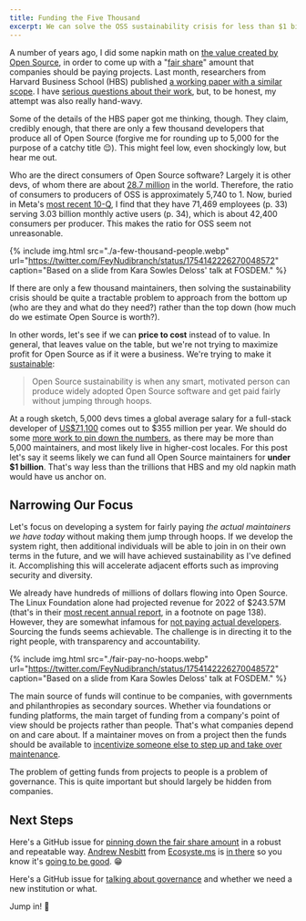```yaml
---
title: Funding the Five Thousand
excerpt: We can solve the OSS sustainability crisis for less than $1 billion, priced to cost.
---
```


A number of years ago, I did some napkin math on [the value created by Open
Source](https://gratipay.news/open-source-captures-almost-none-of-the-value-it-creates-9015eb7e293e),
in order to come up with a "[fair
share](https://gratipay.news/your-company-should-probably-pay-2000-per-person-for-open-source-9205443e209d)"
amount that companies should be paying projects. Last month, researchers from Harvard
Business School (HBS) published [a working paper with a similar
scope](https://papers.ssrn.com/sol3/papers.cfm?abstract_id=4693148).  I have
[serious questions about their
work](http://localhost:4000/2024/questioning-the-value-of-open-source-software/),
but, to be honest, my attempt was also really hand-wavy. 

Some of the details of the HBS paper got me thinking, though. They claim,
credibly enough, that there are only a few thousand developers that produce all
of Open Source (forgive me for rounding up to 5,000 for the purpose of a
catchy title 😌). This might feel low, even shockingly low, but hear me out.

Who are the direct consumers of Open Source software? Largely it is other devs,
of whom there are about [28.7
million](https://www.statista.com/statistics/627312/worldwide-developer-population/)
in the world. Therefore, the ratio of consumers to producers of OSS is approximately 
5,740 to 1. Now, buried in Meta's [most recent
10-Q](https://d18rn0p25nwr6d.cloudfront.net/CIK-0001326801/00c8dc47-8ba5-46e0-ba88-ed2e959dfd6e.pdf),
I find that they have 71,469 employees (p. 33) serving 3.03 billion monthly
active users (p. 34), which is about 42,400 consumers per producer. This makes
the ratio for OSS seem not unreasonable.

{% include img.html src="./a-few-thousand-people.webp" url="https://twitter.com/FeyNudibranch/status/1754142226270048572" caption="Based on a slide from Kara Sowles Deloss' talk at FOSDEM." %}

If there are only a few thousand maintainers, then solving the sustainability
crisis should be quite a tractable problem to approach from the bottom up (who
are they and what do they need?) rather than the top down (how much do we
estimate Open Source is worth?).

In other words, let's see if we can **price to cost** instead of to value. In
general, that leaves value on the table, but we're not trying to maximize
profit for Open Source as if it were a business. We're trying to make it
[sustainable](/2024/the-open-source-sustainability-crisis/#what-is-open-source-sustainability):

> Open Source sustainability is when any smart, motivated person can produce
> widely adopted Open Source software and get paid fairly without jumping
> through hoops.

At a rough sketch, 5,000 devs times a global average salary for a full-stack
developer of
[US$71,100](https://www.statista.com/statistics/793602/worldwide-developer-survey-average-salaries/)
comes out to $355 million per year. We should do some [more work to pin down
the numbers](https://github.com/chadwhitacre/openpath/issues/20), as there may
be more than 5,000 maintainers, and most likely live in higher-cost locales.
For this post let's say it seems likely we can fund all Open Source maintainers
for **under $1 billion**. That's way less than the trillions that HBS and my
old napkin math would have us anchor on.

## Narrowing Our Focus

Let's focus on developing a system for fairly paying _the actual maintainers we
have today_ without making them jump through hoops. If we develop the system
right, then additional individuals will be able to join in on their own terms
in the future, and we will have achieved sustainability as I've defined it.
Accomplishing this will accelerate adjacent efforts such as improving security
and diversity.

We already have hundreds of millions of dollars flowing into Open Source. The
Linux Foundation alone had projected revenue for 2022 of $243.57M (that's in
their [most recent annual
report](https://project.linuxfoundation.org/hubfs/LF%20Research/2022%20Linux%20Foundation%20Annual%20Report.pdf?hsLang=en),
in a footnote on page 138). However, they are somewhat infamous for [not paying actual
developers](https://lunduke.substack.com/p/linux-foundation-spends-just-34-of).
Sourcing the funds seems achievable. The challenge is in directing it to the
right people, with transparency and accountability.

{% include img.html src="./fair-pay-no-hoops.webp" url="https://twitter.com/FeyNudibranch/status/1754142226270048572" caption="Based on a slide from Kara Sowles Deloss' talk at FOSDEM." %}

The main source of funds will continue to be companies, with governments and
philanthropies as secondary sources.  Whether via foundations or funding
platforms, the main target of funding from a company's point of view should be
projects rather than people. That's what companies depend on and care about.
If a maintainer moves on from a project then the funds should be available to
[incentivize someone else to step up and take over
maintenance](https://www.youtube.com/watch?v=e5FV-AnKPlo).

The problem of getting funds from projects to people is a problem of
governance. This is quite important but should largely be hidden from
companies. 

## Next Steps

Here's a GitHub issue for [pinning down the fair share
amount](https://github.com/chadwhitacre/openpath/issues/20) in a robust and
repeatable way. [Andrew Nesbitt](https://nesbitt.io/) from
[Ecosyste.ms](https://ecosyste.ms/) is [in
there](https://github.com/chadwhitacre/openpath/issues/20#issuecomment-1919926941)
so you know it's [going to be
good](https://github.com/chadwhitacre/openpath/issues/20#issuecomment-1921286147).
😁

Here's a GitHub issue for [talking about
governance](https://github.com/chadwhitacre/openpath/issues/14) and whether we
need a new institution or what.

Jump in! 🙂
